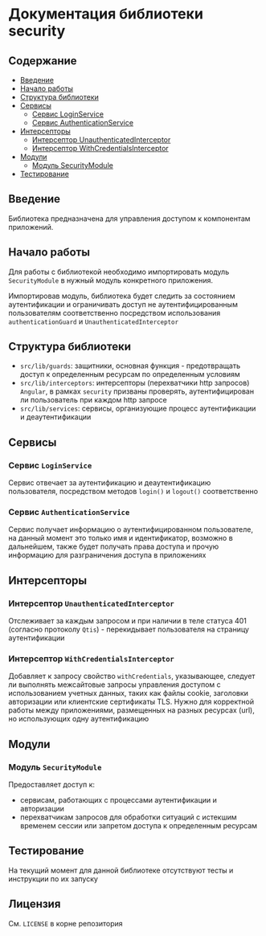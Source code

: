 # Документация библиотеки security

## Содержание

- [Введение](#введение)
- [Начало работы](#начало-работы)
- [Структура библиотеки](#структура-библиотеки)
- [Сервисы](#сервисы)
  - [Сервис LoginService](#сервис-loginservice)
  - [Сервис AuthenticationService](#сервис-authenticationservice)
- [Интерсепторы](#интерсепторы)
  - [Интерсептор UnauthenticatedInterceptor](#интерсептор-unauthenticatedinterceptor)
  - [Интерсептор WithCredentialsInterceptor](#интерсептор-withcredentialsinterceptor)
- [Модули](#модули)
  - [Модуль SecurityModule](#модуль-securitymodule)
- [Тестирование](#тестирование)

## Введение

Библиотека предназначена для управления доступом к компонентам приложений.

## Начало работы

Для работы с библиотекой необходимо импортировать модуль `SecurityModule` в нужный модуль конкретного приложения.

Импортировав модуль, библиотека будет следить за состоянием аутентификации и ограничивать доступ не аутентифицированным пользователям соответственно посредством использования `authenticationGuard` и `UnauthenticatedInterceptor`

## Структура библиотеки

- `src/lib/guards`: защитники, основная функция - предотвращать доступ к определенным ресурсам по определенным условиям
- `src/lib/interceptors`: интерсепторы (перехватчики http запросов) `Angular`, в рамках `security` призваны проверять, аутентифицирован ли пользователь при каждом http запросе
- `src/lib/services`: сервисы, организующие процесс аутентификации и деаутентификации

## Сервисы

### Сервис `LoginService`

Сервис отвечает за аутентификацию и деаутентификацию пользователя, посредством методов `login()` и `logout()` соответственно

### Сервис `AuthenticationService`

Сервис получает информацию о аутентифицированном пользователе, на данный момент это только имя и идентификатор, возможно в дальнейшем, также будет получать права доступа и прочую информацию для разграничения доступа в приложениях

## Интерсепторы

### Интерсептор `UnauthenticatedInterceptor`

Отслеживает за каждым запросом и при наличии в теле статуса 401 (согласно протоколу `Qtis`) - перекидывает пользователя на страницу аутентификации

### Интерсептор `WithCredentialsInterceptor`

Добавляет к запросу свойство `withCredentials`, указывающее, следует ли выполнять межсайтовые запросы управления доступом с использованием учетных данных, таких как файлы cookie, заголовки авторизации или клиентские сертификаты TLS.
Нужно для корректной работы между приложениями, размещенных на разных ресурсах (url), но использующих одну аутентификацию

## Модули

### Модуль `SecurityModule`

Предоставляет доступ к:

- сервисам, работающих с процессами аутентификации и авторизации
- перехватчикам запросов для обработки ситуаций с истекшим временем сессии или запретом доступа к определенным ресурсам

## Тестирование

На текущий момент для данной библиотеке отсутствуют тесты и инструкции по их запуску

## Лицензия

См. `LICENSE` в корне репозитория
